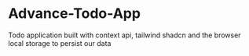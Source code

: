 # Advance-Todo-App
Todo application built with context api, tailwind shadcn and the browser local storage to persist our data

